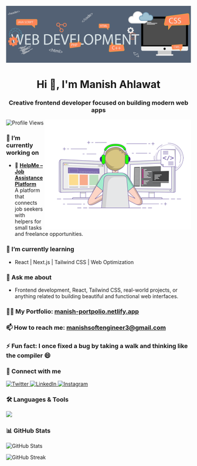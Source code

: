 ![logo](https://github.com/Manish-pro854/Manish-pro854/blob/main/banner.gif)

<h1 align="center">Hi 👋, I'm Manish Ahlawat</h1>
<h3 align="center">Creative frontend developer focused on building modern web apps</h3>

<img align="right" alt="coding" width="400" src="https://github.com/Manish-pro854/Manish-pro854/blob/main/coding.gif" />

<p align="left"> 
  <img src="https://komarev.com/ghpvc/?username=manish-pro854&label=Profile%20views&color=0e75b6&style=flat" alt="Profile Views" /> 
</p>

### 🔭 I’m currently working on
- 🚀 [**HelpMe – Job Assistance Platform**](https://help-mee.netlify.app)  
  A platform that connects job seekers with helpers for small tasks and freelance opportunities.

### 🌱 I’m currently learning
- React | Next.js | Tailwind CSS | Web Optimization

### 💬 Ask me about
- Frontend development, React, Tailwind CSS, real-world projects, or anything related to building beautiful and functional web interfaces.

### 👨‍💻 My Portfolio: [manish-portpolio.netlify.app](http://manish-portpolio.netlify.app)

### 📫 How to reach me: **manishsoftengineer3@gmail.com**

### ⚡ Fun fact: I once fixed a bug by taking a walk and thinking like the compiler 😄

### 🤝 Connect with me

<a href="https://twitter.com/manishsoftengg" target="_blank">
  <img src="https://raw.githubusercontent.com/rahuldkjain/github-profile-readme-generator/master/src/images/icons/Social/twitter.svg" alt="Twitter" height="30" width="40" />
</a>
<a href="https://linkedin.com/in/manish-ahlawat-16514925a" target="_blank">
  <img src="https://raw.githubusercontent.com/rahuldkjain/github-profile-readme-generator/master/src/images/icons/Social/linked-in-alt.svg" alt="LinkedIn" height="30" width="40" />
</a>
<a href="https://instagram.com/minku_ahlawat" target="_blank">
  <img src="https://raw.githubusercontent.com/rahuldkjain/github-profile-readme-generator/master/src/images/icons/Social/instagram.svg" alt="Instagram" height="30" width="40" />
</a>

<h3>🛠️ Languages & Tools</h3>

<p>
  <img src="https://skillicons.dev/icons?i=html,css,js,react,nextjs,tailwind,redux,bootstrap,git,github,vscode,figma,framer" />
</p>


### 📊 GitHub Stats
<p>
  <img src="https://github-readme-stats.vercel.app/api?username=manish-pro854&show_icons=true&locale=en" alt="GitHub Stats" />
</p>

<p>
  <img src="https://github-readme-streak-stats.herokuapp.com/?user=manish-pro854" alt="GitHub Streak" />
</p>
